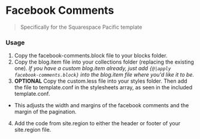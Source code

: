 Facebook Comments
=================
>Specifically for the Squarespace Pacific template  

### Usage

1. Copy the facebook-comments.block file to your blocks folder.
2. Copy the blog.item file into your collections folder (replacing the existing one). _If you have a custom blog.item already, just add <code>{@|apply facebook-comments.block}</code> into the blog.item file where you'd like it to be._
3. **OPTIONAL** Copy the custom.less file into your styles folder. Then add the file to template.conf in the stylesheets array, as seen in the included template.conf.
  * This adjusts the width and margins of the facebook comments and the margin of the pagination.
4. Add the code from site.region to either the header or footer of your site.region file.

